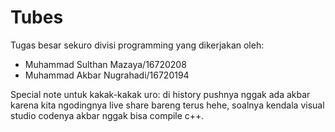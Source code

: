 # Tubes
Tugas besar sekuro divisi programming yang dikerjakan oleh:
- Muhammad Sulthan Mazaya/16720208
- Muhammad Akbar Nugrahadi/16720194

Special note untuk kakak-kakak uro:
di history pushnya nggak ada akbar karena kita ngodingnya live share bareng terus hehe, soalnya kendala visual studio codenya akbar nggak bisa compile c++.
